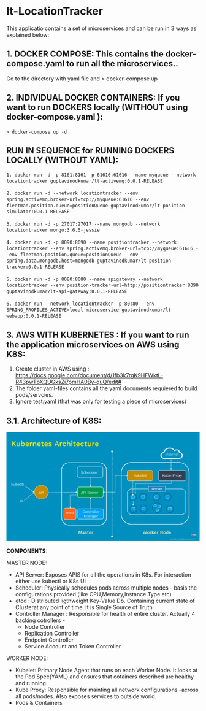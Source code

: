 # lt-LocationTracker
This applicatio contains a set of microservices and can be run in 3 ways as explained below:


## 1. DOCKER COMPOSE: This contains the docker-compose.yaml to run all the microservices..
Go to the directory with yaml file and  > docker-compose up

## 2. INDIVIDUAL DOCKER CONTAINERS: If you want to run DOCKERS locally (WITHOUT using docker-compose.yaml ):
```
> docker-compose up -d

```

## RUN IN SEQUENCE for RUNNING DOCKERS LOCALLY (WITHOUT YAML):
```
1. docker run -d -p 8161:8161 -p 61616:61616 --name myqueue --network locationtracker guptavinodkumar/lt-activemq:0.0.1-RELEASE

2. docker run -d --network locationtracker --env spring.activemq.broker-url=tcp://myqueue:61616 --env fleetman.position.queue=positionQueue guptavinodkumar/lt-position-simulator:0.0.1-RELEASE

3. docker run -d -p 27017:27017 --name mongodb --network locationtracker mongo:3.6.5-jessie

4. docker run -d -p 8090:8090 --name positiontracker --network locationtracker --env spring.activemq.broker-url=tcp://myqueue:61616 --env fleetman.position.queue=positionQueue --env spring.data.mongodb.host=mongodb guptavinodkumar/lt-position-tracker:0.0.1-RELEASE

5. docker run -d -p 8080:8080 --name apigateway --network locationtracker --env position-tracker-url=http://positiontracker:8090 guptavinodkumar/lt-api-gateway:0.0.1-RELEASE

6. docker run --network locationtracker -p 80:80 --env SPRING_PROFILES_ACTIVE=local-microservice guptavinodkumar/lt-webapp:0.0.1-RELEASE
```

## 3. AWS WITH KUBERNETES : If you want to run the application microservices on AWS using K8S:

1. Create cluster in AWS using : 
https://docs.google.com/document/d/1fb3k7rgK9HFWktL-R43pwTbXQUGxsZi7pmHA0By-quQ/edit#
2. The folder yaml-files contains all the yaml documents requiered to build pods/servcies.
3. Ignore test.yaml (that was only for testing a piece of microservices)

## 3.1. Architecture of K8S:

![k8s_Architecture.png](k8s_Architecture.png)

**COMPONENTS:**

MASTER NODE:

  - API Server: Exposes APIS for all the operations in K8s. For interaction either use kubectl or K8s UI
  - Scheduler: Physically schedules pods across multiple nodes - basis the configurations provided (like CPU,Memory,Instance Type etc)
  - etcd : Distributed ligthweight Key-Value Db. Containing current state of Clusterat any point of time. It is Single Source of Truth
  - Controller Manager : Responsible for health of entire cluster. Actually 4 backing cotrollers -
      - Node Controller
      - Replication Controller
      - Endpoint Controller
      - Service Account and Token Controller

WORKER NODE:

  - Kubelet: Primary Node Agent that runs on each Worker Node. It looks at the Pod Spec(YAML) and ensures that cotainers described are healthy and running.
  - Kube Proxy: Responsible for mainting all network configurations -across all pods/nodes. Also exposes services to outside world.
  - Pods & Containers
